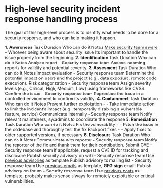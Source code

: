 # High-level security incident response handling process

The goal of this high-level process is to identify what needs to be done for a security response, and who can help making it happen.

**1. Awareness** Task Duration Who can do it Notes [Make security team aware](/docs/guide-developer/security#vulnerability_reporting "docs:guide-developer:security") - Whoever being aware about security issue Its important to handle the issue properly from the beginning. **2. Identification** Task Duration Who can do it Notes Analyze report - Security response team Assess incoming reports for validity and potential severity. **3. Assesment** Task Duration Who can do it Notes Impact evaluation - Security response team Determine the potential impact on users and the project (e.g., data exposure, remote code execution). Risk categorization - Security response team Assign severity levels (e.g., Critical, High, Medium, Low) using frameworks like CVSS. Confirm the issue - Security response team Reproduce the issue in a controlled environment to confirm its validity. **4. Containment** Task Duration Who can do it Notes Prevent further exploitation - - Take immediate action to limit the incident’s impact (e.g., temporarily disabling a vulnerable feature, service) Communicate internally - Security response team Notify relevant maintainers, sysadmins to coordinate the response **5. Remediation** Task Duration Who can do it Notes Fix the vulnerability - - Patch the issue in the codebase and thoroughly test the fix Backport fixes - - Apply fixes to older supported versions, if necessary **6. Disclosure** Task Duration Who can do it Notes Communicate with reporter - Security response team Notify the reporter of the fix and thank them for their contribution. Submit CVE - Security response team If applicable, request a CVE ID for tracking and disclosure Publish security advisory on wiki - Security response team Use [previous advisories](/advisory/start "advisory:start") as template Publish advisory to mailing list - Security response team Use [previous emails](https://lists.openwrt.org/pipermail/openwrt-announce/2022-October/thread.html "https://lists.openwrt.org/pipermail/openwrt-announce/2022-October/thread.html") as template, **GPG sign** email! Publish advisory on forum - Security response team Use [previous posts](https://forum.openwrt.org/t/security-advisory-2022-10-04-1-wolfssl-buffer-overflow-during-a-tls-1-3-handshake-cve-2022-39173/138880 "https://forum.openwrt.org/t/security-advisory-2022-10-04-1-wolfssl-buffer-overflow-during-a-tls-1-3-handshake-cve-2022-39173/138880") as template, probably makes sense always for remotely exploitable or critical vulnerabilities.
